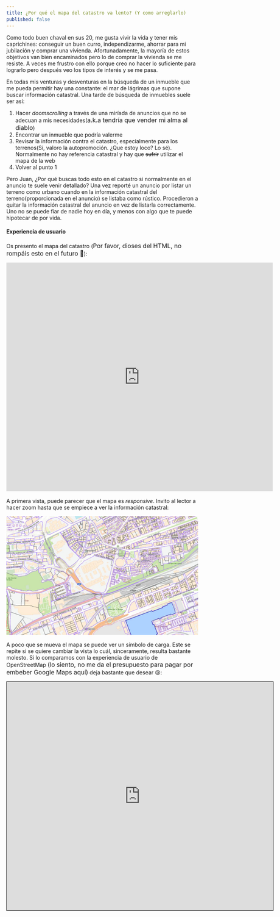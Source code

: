 ```yaml
---
title: ¿Por qué el mapa del catastro va lento? (Y como arreglarlo)
published: false
---
```


Como todo buen chaval en sus 20, me gusta vivir la vida y tener mis caprichines: 
conseguir un buen curro, independizarme, ahorrar para mi jubilación y comprar una vivienda.
Afortunadamente, la mayoría de estos objetivos van bien encaminados pero lo de comprar
la vivienda se me resiste. A veces me frustro con ello porque creo no hacer lo suficiente
para lograrlo pero después veo los tipos de interés y se me pasa.

En todas mis venturas y desventuras en la búsqueda de un inmueble que me pueda permitir
hay una constante: el mar de lágrimas que supone buscar información catastral. Una tarde
de búsqueda de inmuebles suele ser así:

1. Hacer *doomscrolling* a través de una miríada de anuncios que no se adecuan a mis necesidades(<font size="3">a.k.a tendría que vender mi alma al diablo</font>) 
2. Encontrar un inmueble que podría valerme
3. Revisar la información contra el catastro, especialmente para los terrenos(Sí, valoro la autopromoción. ¿Que estoy loco? Lo sé). 
Normalmente no hay referencia catastral y hay que ~~sufrir~~ utilizar el mapa de la web
4. Volver al punto 1

Pero Juan, ¿Por qué buscas todo esto en el catastro si normalmente en el anuncio te suele venir detallado? Una vez reporté un anuncio por listar un 
terreno como urbano cuando en la información catastral del terreno(proporcionada en el anuncio) se listaba como rústico. 
Procedieron a quitar la información catastral del anuncio en vez de listarla correctamente. Uno no se puede fiar de nadie hoy en día,
y menos con algo que te puede hipotecar de por vida.

#### Experiencia de usuario


Os presento el mapa del catastro (<font size="3">Por favor, dioses del HTML, no rompáis esto en el futuro :pray:</font>):

<embed src="https://www1.sedecatastro.gob.es/cartografia/mapa.aspx" style="width:700px; height: 600px;">

A primera vista, puede parecer que el mapa es *responsive*. Invito al lector a hacer zoom hasta que se empiece a ver la información catastral:

![Inmuebles presentes al subir por la alameda primera dirección a la fuente de Cajo](/assets/posts/catastro/catastro-example.png)

A poco que se mueva el mapa se puede ver un símbolo de carga. Este se repite si se quiere cambiar la vista lo cuál, sinceramente, resulta bastante molesto. 
Si lo comparamos con la experiencia de usuario de OpenStreetMap <font size="3">(lo siento, no me da el presupuesto para pagar por embeber Google Maps aquí)</font> deja bastante que desear :cry::

<iframe width="700" height="600" src="https://www.openstreetmap.org/export/embed.html?bbox=-3.841856718063355%2C43.45368216062918%2C-3.8239395618438725%2C43.460574493315455&amp;layer=mapnik" style="border: 1px solid black"></iframe>
